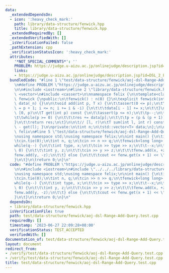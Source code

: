 ```yaml
---
data:
  _extendedDependsOn:
  - icon: ':heavy_check_mark:'
    path: library/data-structure/fenwick.hpp
    title: library/data-structure/fenwick.hpp
  _extendedRequiredBy: []
  _extendedVerifiedWith: []
  _isVerificationFailed: false
  _pathExtension: cpp
  _verificationStatusIcon: ':heavy_check_mark:'
  attributes:
    '*NOT_SPECIAL_COMMENTS*': ''
    PROBLEM: https://judge.u-aizu.ac.jp/onlinejudge/description.jsp?id=DSL_2_E
    links:
    - https://judge.u-aizu.ac.jp/onlinejudge/description.jsp?id=DSL_2_E
  bundledCode: "#line 1 \"test/data-structure/fenwick/aoj-dsl-Range-Add-Query.test.cpp\"\
    \n#define PROBLEM \"https://judge.u-aizu.ac.jp/onlinejudge/description.jsp?id=DSL_2_E\"\
    \n\n#include <iostream>\n#line 2 \"library/data-structure/fenwick.hpp\"\n#include\
    \ <vector>\n#include <cassert>\n\nnamespace felix {\n\ntemplate<class T>\nstruct\
    \ fenwick {\npublic:\n\tfenwick() : n(0) {}\n\texplicit fenwick(int _n) : n(_n),\
    \ data(_n) {}\n\n\tvoid add(int p, T x) {\n\t\tassert(0 <= p);\n\t\tfor(int i\
    \ = p + 1; i <= n; i += i & -i) {\n\t\t\tdata[i - 1] += x;\n\t\t}\n\t}\n\n\t//\
    \ [0, p)\n\tT get(int p) const {\n\t\tassert(p <= n);\n\t\tp--;\n\t\tT res{};\n\
    \t\twhile(p >= 0) {\n\t\t\tres += data[p];\n\t\t\tp = (p & (p + 1)) - 1;\n\t\t\
    }\n\t\treturn res;\n\t}\n\n\t// [l, r)\n\tT sum(int l, int r) const { return get(r)\
    \ - get(l); }\n\nprivate:\n\tint n;\n\tstd::vector<T> data;\n};\n\n} // namespace\
    \ felix\n#line 5 \"test/data-structure/fenwick/aoj-dsl-Range-Add-Query.test.cpp\"\
    \nusing namespace std;\nusing namespace felix;\n\nint main() {\n\tios::sync_with_stdio(false);\n\
    \tcin.tie(0);\n\tint n, q;\n\tcin >> n >> q;\n\tfenwick<long long> fenw(n);\n\t\
    while(q--) {\n\t\tint type, x;\n\t\tcin >> type >> x;\n\t\t--x;\n\t\tif(type ==\
    \ 0) {\n\t\t\tint y, z;\n\t\t\tcin >> y >> z;\n\t\t\tfenw.add(x, +z);\n\t\t\t\
    fenw.add(y, -z);\n\t\t} else {\n\t\t\tcout << fenw.get(x + 1) << \"\\n\";\n\t\t\
    }\n\t}\n\treturn 0;\n}\n"
  code: "#define PROBLEM \"https://judge.u-aizu.ac.jp/onlinejudge/description.jsp?id=DSL_2_E\"\
    \n\n#include <iostream>\n#include \"../../../library/data-structure/fenwick.hpp\"\
    \nusing namespace std;\nusing namespace felix;\n\nint main() {\n\tios::sync_with_stdio(false);\n\
    \tcin.tie(0);\n\tint n, q;\n\tcin >> n >> q;\n\tfenwick<long long> fenw(n);\n\t\
    while(q--) {\n\t\tint type, x;\n\t\tcin >> type >> x;\n\t\t--x;\n\t\tif(type ==\
    \ 0) {\n\t\t\tint y, z;\n\t\t\tcin >> y >> z;\n\t\t\tfenw.add(x, +z);\n\t\t\t\
    fenw.add(y, -z);\n\t\t} else {\n\t\t\tcout << fenw.get(x + 1) << \"\\n\";\n\t\t\
    }\n\t}\n\treturn 0;\n}\n"
  dependsOn:
  - library/data-structure/fenwick.hpp
  isVerificationFile: true
  path: test/data-structure/fenwick/aoj-dsl-Range-Add-Query.test.cpp
  requiredBy: []
  timestamp: '2023-06-27 22:09:28+08:00'
  verificationStatus: TEST_ACCEPTED
  verifiedWith: []
documentation_of: test/data-structure/fenwick/aoj-dsl-Range-Add-Query.test.cpp
layout: document
redirect_from:
- /verify/test/data-structure/fenwick/aoj-dsl-Range-Add-Query.test.cpp
- /verify/test/data-structure/fenwick/aoj-dsl-Range-Add-Query.test.cpp.html
title: test/data-structure/fenwick/aoj-dsl-Range-Add-Query.test.cpp
---
```


